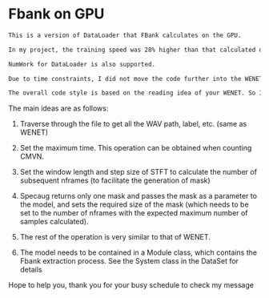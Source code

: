 # Fbank on GPU

```txt
This is a version of DataLoader that FBank calculates on the GPU.

In my project, the training speed was 28% higher than that calculated on the CPU.

NumWork for DataLoader is also supported.

Due to time constraints, I did not move the code further into the WENET. But I think this is something that you can take advantage of.

The overall code style is based on the reading idea of your WENET. So I think you should be able to read the code pretty easily.
```

The main ideas are as follows:

1. Traverse through the file to get all the WAV path, label, etc. (same as WENET)

2. Set the maximum time. This operation can be obtained when counting CMVN.

3. Set the window length and step size of STFT to calculate the number of subsequent nframes (to facilitate the generation of mask)

4. Specaug returns only one mask and passes the mask as a parameter to the model, and sets the required size of the mask (which needs to be set to the number of nframes with the expected maximum number of samples calculated).

5. The rest of the operation is very similar to that of WENET.
6. The model needs to be contained in a Module class, which contains the Fbank extraction process. See the System class in the DataSet for details

Hope to help you, thank you for your busy schedule to check my message

